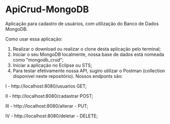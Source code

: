 # ApiCrud-MongoDB
Aplicação para cadastro de usuários, com utilização do Banco de Dados MongoDB.

Como usar essa aplicação:

1. Realizar o download ou realizar o clone desta aplicação pelo terminal;
2. Iniciar o seu MongoDB localmente, nossa base de dados está nomeada como "mongodb_crud";
3. Iniciar a aplicação no Eclipse ou STS;
4. Para testar efetivamente nossa API, sugiro utilizar o Postman (collection disponível neste repositório). 
Nossos endponts são: 

 I - http://localhost:8080/usuarios GET;
 
 II - http://localhost:8080/cadastrar POST;
 
 III -  http://localhost:8080/alterar - PUT;
 
 IV - http://localhost:8080/deletar - DELETE;
